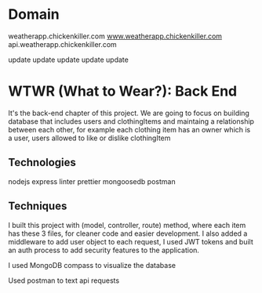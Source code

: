 # Domain

weatherapp.chickenkiller.com
www.weatherapp.chickenkiller.com
api.weatherapp.chickenkiller.com

update
update
update
update
update

# WTWR (What to Wear?): Back End

It's the back-end chapter of this project. We are going to focus on building database that includes users and clothingItems and maintaing a relationship between each other, for example each clothing item has an owner which is a user, users allowed to like or dislike clothingItem

## Technologies

nodejs
express
linter
prettier
mongoosedb
postman

## Techniques

I built this project with (model, controller, route) method, where each item has these 3 files, for cleaner code and easier development. I also added a middleware to add user object to each request, I used JWT tokens and built an auth process to add security features to the application.

I used MongoDB compass to visualize the database

Used postman to text api requests
